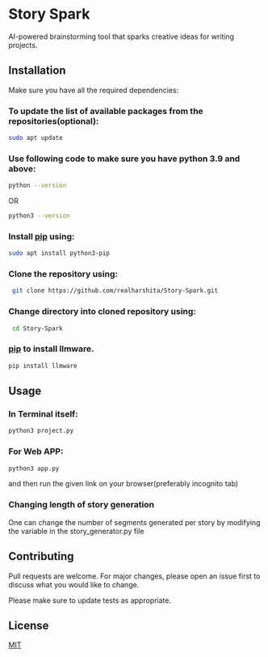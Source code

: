 # Story Spark

AI-powered brainstorming tool that sparks creative ideas for writing projects.


## Installation

Make sure you have all the required dependencies:

### To update the list of available packages from the repositories(optional):
```bash
sudo apt update
```

### Use following code to make sure you have python 3.9 and above:
```bash
python --version
```
OR
```bash
python3 --version
```
### Install [pip](https://pip.pypa.io/en/stable/) using:
```bash
sudo apt install python3-pip
```
### Clone the repository using:

```bash 
 git clone https://github.com/realharshita/Story-Spark.git
```
### Change directory into cloned repository using:
```bash
 cd Story-Spark
```

### [pip](https://pip.pypa.io/en/stable/) to install llmware.

```bash
pip install llmware
```

## Usage

### In Terminal itself:

```python
python3 project.py
```

### For Web APP:

```python
python3 app.py
```
and then run the given link on your browser(preferably incognito tab)


### Changing length of story generation
One can change the number of segments generated per story by modifying the variable in the story_generator.py file

## Contributing

Pull requests are welcome. For major changes, please open an issue first
to discuss what you would like to change.

Please make sure to update tests as appropriate.

## License

[MIT](https://choosealicense.com/licenses/mit/)
